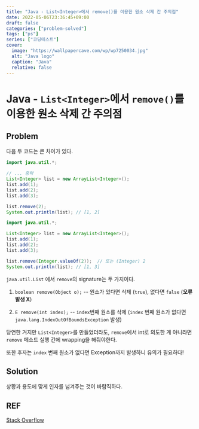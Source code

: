 ```yaml
---
title: "Java - List<Integer>에서 remove()를 이용한 원소 삭제 간 주의점"
date: 2022-05-06T23:36:45+09:00
draft: false
categories: ["problem-solved"]
tags: ["ps"]
series: ["코딩테스트"]
cover:
  image: "https://wallpapercave.com/wp/wp7250034.jpg"
  alt: "Java logo"
  caption: "Java"
  relative: false
---
```


# Java - `List<Integer>`에서 `remove()`를 이용한 원소 삭제 간 주의점

## Problem

다음 두 코드는 큰 차이가 있다.

```java
import java.util.*;

// ... 중략
List<Integer> list = new ArrayList<Integer>();
list.add(1);
list.add(2);
list.add(3);

list.remove(2);
System.out.println(list); // [1, 2]
```

```java
import java.util.*;

List<Integer> list = new ArrayList<Integer>();
list.add(1);
list.add(2);
list.add(3);

list.remove(Integer.valueOf(2));  // 또는 (Integer) 2
System.out.println(list); // [1, 3]
```

`java.util.List` 에서 `remove`의 signature는 두 가지이다.

1. `boolean remove(Object o);` -- 원소가 있다면 삭제 (`true`), 없다면 `false` (**오류 발생 X**)

2. `E remove(int index);` -- `index`번째 원소를 삭제 (`index` 번째 원소가 없다면 `java.lang.IndexOutOfBoundsException` 발생)

당연한 거지만 `List<Integer>`를 만들었더라도, `remove`에서 int로 의도한 게 아니라면 `remove` 메소드 실행 간에 wrapping을 해줘야한다.

또한 후자는 `index` 번째 원소가 없다면 Exception까지 발생하니 유의가 필요하다!

## Solution

상황과 용도에 맞게 인자를 넘겨주는 것이 바람직하다.

## REF

[Stack Overflow](https://stackoverflow.com/questions/21795376/java-how-to-remove-an-integer-item-in-an-arraylist)
